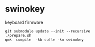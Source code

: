 # swinokey
keyboard firmware

```
git submodule update --init --recursive
./prepare.sh
qmk  compile  -kb sofle -km swinokey
```
